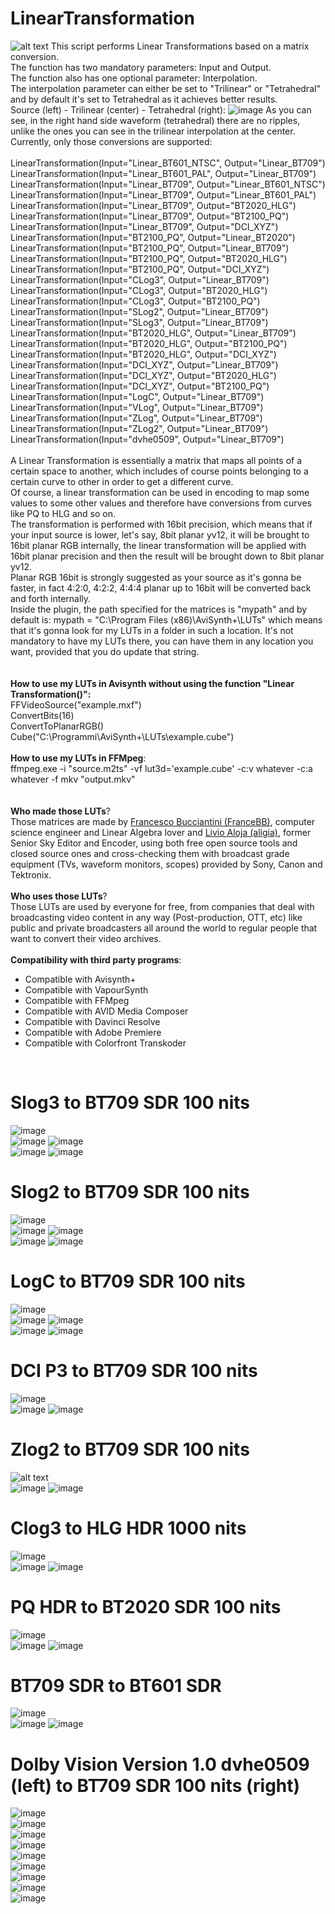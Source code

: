 # LinearTransformation
![alt text](https://i.ytimg.com/vi/kYB8IZa5AuE/maxresdefault.jpg)
This script performs Linear Transformations based on a matrix conversion.
<br>
The function has two mandatory parameters: Input and Output.
<br>
The function also has one optional parameter: Interpolation.
<br>
The interpolation parameter can either be set to "Trilinear" or "Tetrahedral" and by default it's set to Tetrahedral as it achieves better results.
<br>
Source (left) - Trilinear (center) - Tetrahedral (right):
![image](https://github.com/FranceBB/LinearTransformation/assets/18946343/f742fb52-e382-4317-abf4-342c55a1790c)
As you can see, in the right hand side waveform (tetrahedral) there are no ripples, unlike the ones you can see in the trilinear interpolation at the center.
<br>
Currently, only those conversions are supported:
<br>
<br>
LinearTransformation(Input="Linear_BT601_NTSC", Output="Linear_BT709")
<br>
LinearTransformation(Input="Linear_BT601_PAL", Output="Linear_BT709")
<br>
LinearTransformation(Input="Linear_BT709", Output="Linear_BT601_NTSC")
<br>
LinearTransformation(Input="Linear_BT709", Output="Linear_BT601_PAL")
<br>
LinearTransformation(Input="Linear_BT709", Output="BT2020_HLG")
<br>
LinearTransformation(Input="Linear_BT709", Output="BT2100_PQ")
<br>
LinearTransformation(Input="Linear_BT709", Output="DCI_XYZ")
<br>
LinearTransformation(Input="BT2100_PQ", Output="Linear_BT2020")
<br>
LinearTransformation(Input="BT2100_PQ", Output="Linear_BT709")
<br>
LinearTransformation(Input="BT2100_PQ", Output="BT2020_HLG")
<br>
LinearTransformation(Input="BT2100_PQ", Output="DCI_XYZ")
<br>
LinearTransformation(Input="CLog3", Output="Linear_BT709")
<br>
LinearTransformation(Input="CLog3", Output="BT2020_HLG")
<br>
LinearTransformation(Input="CLog3", Output="BT2100_PQ")
<br>
LinearTransformation(Input="SLog2", Output="Linear_BT709")
<br>
LinearTransformation(Input="SLog3", Output="Linear_BT709")
<br>
LinearTransformation(Input="BT2020_HLG", Output="Linear_BT709")
<br>
LinearTransformation(Input="BT2020_HLG", Output="BT2100_PQ")
<br>
LinearTransformation(Input="BT2020_HLG", Output="DCI_XYZ")
<br>
LinearTransformation(Input="DCI_XYZ", Output="Linear_BT709")
<br>
LinearTransformation(Input="DCI_XYZ", Output="BT2020_HLG")
<br>
LinearTransformation(Input="DCI_XYZ", Output="BT2100_PQ")
<br>
LinearTransformation(Input="LogC", Output="Linear_BT709")
<br>
LinearTransformation(Input="VLog", Output="Linear_BT709")
<br>
LinearTransformation(Input="ZLog", Output="Linear_BT709")
<br>
LinearTransformation(Input="ZLog2", Output="Linear_BT709")
<br>
LinearTransformation(Input="dvhe0509", Output="Linear_BT709")
<br>
<br>
A Linear Transformation is essentially a matrix that maps all points of a certain space to another, which includes of course points belonging to a certain curve to other in order to get a different curve.
<br>
Of course, a linear transformation can be used in encoding to map some values to some other values and therefore have conversions from curves like PQ to HLG and so on.
<br>
The transformation is performed with 16bit precision, which means that if your input source is lower, let's say, 8bit planar yv12, it will be brought to 16bit planar RGB internally, the linear transformation will be applied with 16bit planar precision and then the result will be brought down to 8bit planar yv12.
<br>
Planar RGB 16bit is strongly suggested as your source as it's gonna be faster, in fact 4:2:0, 4:2:2, 4:4:4 planar up to 16bit will be converted back and forth internally.
<br>
Inside the plugin, the path specified for the matrices is "mypath" and by default is:  mypath = "C:\Program Files (x86)\AviSynth+\LUTs\" which means that it's gonna look for my LUTs in a folder in such a location. It's not mandatory to have my LUTs there, you can have them in any location you want, provided that you do update that string.
<br>
<br>
<br>
**How to use my LUTs in Avisynth without using the function "Linear Transformation()":**
<br>
FFVideoSource("example.mxf")
<br>
ConvertBits(16)
<br>
ConvertToPlanarRGB()
<br>
Cube("C:\Programmi\AviSynth+\LUTs\example.cube")
<br>
<br>
**How to use my LUTs in FFMpeg**:
<br>
ffmpeg.exe -i "source.m2ts" -vf lut3d='example.cube' -c:v whatever -c:a whatever -f mkv "output.mkv"
<br>
<br>
<br>
**Who made those LUTs**?
<br>
Those matrices are made by [Francesco Bucciantini (FranceBB)](https://www.linkedin.com/in/francesco-bucciantini-3392b4ab/), computer science engineer and Linear Algebra lover and [Livio Aloja (aligia)](https://www.linkedin.com/in/livio-aloja-9a287424/), former Senior Sky Editor and Encoder, using both free open source tools and closed source ones and cross-checking them with broadcast grade equipment (TVs, waveform monitors, scopes) provided by Sony, Canon and Tektronix.
<br>
<br>
**Who uses those LUTs**?
<br>
Those LUTs are used by everyone for free, from companies that deal with broadcasting video content in any way (Post-production, OTT, etc) like public and private broadcasters all around the world to regular people that want to convert their video archives.
<br>
<br>
**Compatibility with third party programs**:
<br>
- Compatible with Avisynth+
- Compatible with VapourSynth
- Compatible with FFMpeg
- Compatible with AVID Media Composer
- Compatible with Davinci Resolve
- Compatible with Adobe Premiere
- Compatible with Colorfront Transkoder
<br>

# Slog3 to BT709 SDR 100 nits
![image](https://github.com/FranceBB/LinearTransformation/assets/18946343/d0efb065-8c47-47aa-87aa-586c7858206f)
<br>
![image](https://github.com/FranceBB/LinearTransformation/assets/18946343/b69e757b-13c1-4ae7-80eb-56118f9b736a)
![image](https://github.com/FranceBB/LinearTransformation/assets/18946343/ffc85947-6b60-4adc-9cd6-f7fa46b6015d)
<br>
![image](https://github.com/FranceBB/LinearTransformation/assets/18946343/be1b3ae5-edf7-4c71-9551-cacd41af651e)
![image](https://github.com/FranceBB/LinearTransformation/assets/18946343/adb129e3-6846-46a6-aab1-b090cc17adea)
<br>
# Slog2 to BT709 SDR 100 nits
![image](https://github.com/FranceBB/LinearTransformation/assets/18946343/35911b2e-f26c-4f05-bb35-0a375d3997e3)
<br>
![image](https://github.com/FranceBB/LinearTransformation/assets/18946343/485b71e2-231a-4ddd-b041-88af7b1fa444)
![image](https://github.com/FranceBB/LinearTransformation/assets/18946343/ed676963-68ab-4831-9c7d-af7fcbd27c3c)
<br>
![image](https://github.com/FranceBB/LinearTransformation/assets/18946343/f4722fe6-7472-4bf1-8aa8-45155cd3529b)
![image](https://github.com/FranceBB/LinearTransformation/assets/18946343/2547ed58-450e-4f76-928b-0eeef5a5ca1f)
<br>
# LogC to BT709 SDR 100 nits
![image](https://github.com/FranceBB/LinearTransformation/assets/18946343/e3bd1303-3729-4675-96ad-e3bfb68c3b73)
<br>
![image](https://github.com/FranceBB/LinearTransformation/assets/18946343/3f58f8ff-49ff-46a5-a429-c88fb9064edd)
![image](https://github.com/FranceBB/LinearTransformation/assets/18946343/52d67d54-7916-4512-a14d-58fd7bf3d58d)
<br>
![image](https://github.com/FranceBB/LinearTransformation/assets/18946343/dfefa7cd-146f-44f3-aab9-ea5e105eed94)
![image](https://github.com/FranceBB/LinearTransformation/assets/18946343/3b7b8068-83a5-48e6-9235-3aa5c174e8f5)
<br>
# DCI P3 to BT709 SDR 100 nits
![image](https://github.com/FranceBB/LinearTransformation/assets/18946343/f19c704f-b039-4484-88e6-b50339a83ac8)
<br>
![image](https://github.com/FranceBB/LinearTransformation/assets/18946343/ae6ed523-97c8-452b-be1f-63fac5a2b7b4)
![image](https://github.com/FranceBB/LinearTransformation/assets/18946343/93d09c21-4d8d-4b88-9ae6-13a868162d31)
<br>
# Zlog2 to BT709 SDR 100 nits
![alt text](https://i.imgur.com/pBC0YSQ.png)
<br>
![image](https://github.com/FranceBB/LinearTransformation/assets/18946343/8982cb0b-27c0-467a-a365-499c5c33b3ad)
![image](https://github.com/FranceBB/LinearTransformation/assets/18946343/e80f0a65-0ca1-46e3-96ce-340b1974f66a)
<br>
# Clog3 to HLG HDR 1000 nits
![image](https://github.com/FranceBB/LinearTransformation/assets/18946343/406d798b-9ee3-424b-81cf-f00a0cdf3a76)
<br>
![image](https://github.com/FranceBB/LinearTransformation/assets/18946343/6abbef5d-0f2a-4564-8c6f-2390967bbfca)
![image](https://github.com/FranceBB/LinearTransformation/assets/18946343/08c25656-0843-42dc-8b49-91ac5599a779)
<br>
# PQ HDR to BT2020 SDR 100 nits
![image](https://github.com/FranceBB/LinearTransformation/assets/18946343/b1d117ed-d18c-40fb-acbb-abdc7f791ae8)
<br>
![image](https://github.com/FranceBB/LinearTransformation/assets/18946343/0bb22dd1-985f-43b0-b507-e963b2e0c25c)
![image](https://github.com/FranceBB/LinearTransformation/assets/18946343/bca76652-0ed9-46cf-a787-eeab20aeccaa)
<br>
# BT709 SDR to BT601 SDR
![image](https://github.com/FranceBB/LinearTransformation/assets/18946343/92833b16-877a-40a1-ae98-9b414bb2655c)
<br>
![image](https://github.com/FranceBB/LinearTransformation/assets/18946343/e03cf7ae-5de4-4ff7-82f3-15fb7664e10a)
![image](https://github.com/FranceBB/LinearTransformation/assets/18946343/930a2ca1-5e2b-45aa-9b16-31129ea8fd10)
<br>
# Dolby Vision Version 1.0 dvhe0509 (left) to BT709 SDR 100 nits (right)
![image](https://github.com/FranceBB/LinearTransformation/assets/18946343/78269153-491a-4972-be4c-7a4893b59241)
<br>
![image](https://github.com/FranceBB/LinearTransformation/assets/18946343/ef7bdbb0-b979-4be3-9995-1ea88ec5a9b4)
<br>
![image](https://github.com/FranceBB/LinearTransformation/assets/18946343/005a1235-2804-4f19-bc1b-98e94cea533a)
<br>
![image](https://github.com/FranceBB/LinearTransformation/assets/18946343/7887486b-d5d5-4133-aa29-c492e0731806)
<br>
![image](https://github.com/FranceBB/LinearTransformation/assets/18946343/b31027b6-598e-4fff-8401-2771d0afffa6)
<br>
![image](https://github.com/FranceBB/LinearTransformation/assets/18946343/4e0cca7e-aa9e-499a-a03e-e5663eac2b74)
<br>
![image](https://github.com/FranceBB/LinearTransformation/assets/18946343/ad6f163b-efc5-4673-9934-63abef13f244)
<br>
![image](https://github.com/FranceBB/LinearTransformation/assets/18946343/cc362fd8-f386-40e2-b686-9a1fd9282e65)
<br>
![image](https://github.com/FranceBB/LinearTransformation/assets/18946343/4751f37e-e188-4fe3-a454-e3e9b65422ea)
